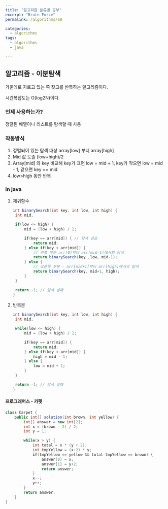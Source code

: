 ```yaml
---
title: "알고리즘 분류별 공부"
excerpt: "Brute Force"
permalink: /algorithms/68

categories:
  - algorithms
tags:
  - algorithms
  - java

---
```


## 알고리즘 - 이분탐색

가운데로 자르고 있는 쪽 찾고를 반복하는 알고리즘이다.

시간복잡도는 O(log2N)이다.



### 언제 사용하는가?

정렬된 배열이나 리스트를 탐색할 때 사용



### 작동방식

1. 정렬되어 있는 탐색 대상 array[low] 부터 array[high]
2. Mid 값 도출 (low+high)/2
3. Array[mid] 와 key 비교해 key가 크면 low = mid + 1, key가 작으면 low = mid - 1, 같으면 key == mid
4. low>high 동안 반복



### in java

1. 재귀함수

   ```java
   int binarySearch(int key, int low, int high) {
   	int mid;
   
   	if(low <= high) {
   		mid = (low + high) / 2;
   
   		if(key == arr[mid]) { // 탐색 성공 
   			return mid;
   		} else if(key < arr[mid]) {
   			// 왼쪽 부분 arr[0]부터 arr[mid-1]에서의 탐색 
   			return binarySearch(key ,low, mid-1);  
   		} else {
   			// 오른쪽 부분 - arr[mid+1]부터 arr[high]에서의 탐색 
   			return binarySearch(key, mid+1, high); 
   		}
   	}
   
   	return -1; // 탐색 실패 
   }
   ```

2. 반복문

   ```java
   int binarySearch(int key, int low, int high) {
   	int mid;
   
   	while(low <= high) {
   		mid = (low + high) / 2;
   
   		if(key == arr[mid]) {
   			return mid;
   		} else if(key < arr[mid]) {
   			high = mid - 1;
   		} else {
   			low = mid + 1;
   		}
   	}
   
   	return -1; // 탐색 실패 
   }
   ```

#### 프로그래머스 - 카펫

```java
class Carpet {
    public int[] solution(int brown, int yellow) {
        int[] answer = new int[2];
        int x = (brown - 2) / 2;
        int y = 1;

        while(x > y) {
            int total = x * (y + 2);
            int tmpYellow = (x-2) * y;
            if(tmpYellow == yellow && total-tmpYellow == brown) {
                answer[0] = x;
                answer[1] = y+2;
                return answer;
            }
            x--;
            y++;
        }
        return answer;
    }
}
``` 

